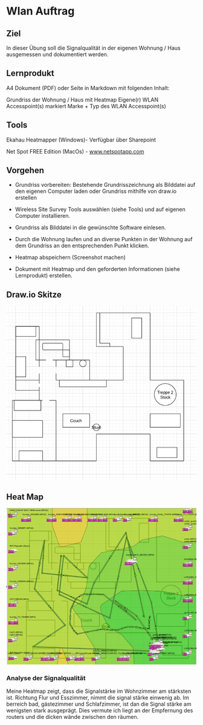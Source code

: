 # Wlan Auftrag

## Ziel
In dieser Übung soll die Signalqualität in der eigenen Wohnung / Haus ausgemessen und dokumentiert werden.

## Lernprodukt
A4 Dokument (PDF) oder Seite in Markdown mit folgenden Inhalt:

Grundriss der Wohnung / Haus mit Heatmap
Eigene(r) WLAN Accesspoint(s) markiert
Marke + Typ des WLAN Accesspoint(s)


## Tools


Ekahau Heatmapper (Windows)- Verfügbar über Sharepoint

Net Spot FREE Edition (MacOs) - www.netspotapp.com



## Vorgehen


- Grundriss vorbereiten: Bestehende Grundrisszeichnung als Bilddatei auf den eigenen Computer laden oder  Grundriss mithilfe von draw.io erstellen

- Wireless Site Survey Tools auswählen (siehe Tools) und auf eigenen Computer installieren.
- Grundriss als Bilddatei in die gewünschte Software einlesen.
- Durch die Wohnung laufen und an diverse Punkten in der Wohnung auf dem Grundriss an den entsprechenden Punkt klicken.
- Heatmap abspeichern (Screenshot machen)
- Dokument mit Heatmap und den geforderten Informationen (siehe Lernprodukt) erstellen.


## Draw.io Skitze 
![alt text](image-1.png)


## Heat Map
![alt text](image.png)
 ### Analyse der Signalqualität

Meine Heatmap zeigt, dass die Signalstärke im Wohnzimmer am stärksten ist. Richtung Flur und Esszimmer, nimmt die signal stärke einwenig ab. Im berreich bad, gästezimmer und Schlafzimmer, ist dan die Signal stärke am wenigsten stark ausgeprägt. Dies vermute ich liegt an der Empfernung des routers und die dicken wände zwischen den räumen. 